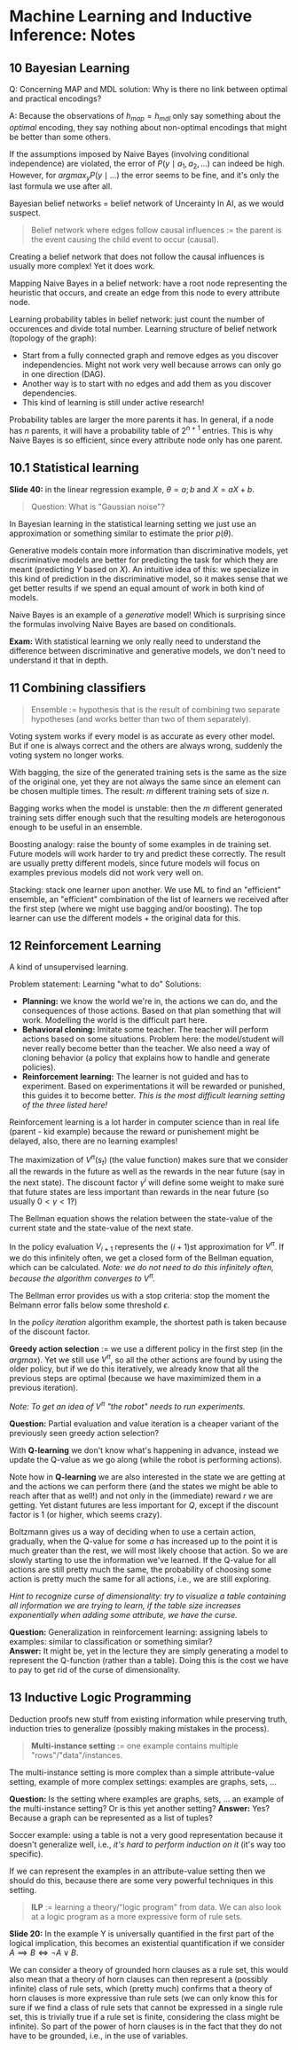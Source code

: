 Machine Learning and Inductive Inference: Notes
================

10 Bayesian Learning
---------------------

Q: Concerning MAP and MDL solution: Why is there no link between optimal and practical encodings?

A: Because the observations of $h_{map} = h_{mdl}$ only say something about the *optimal* encoding, they say nothing about non-optimal encodings that might be better than some others.

If the assumptions imposed by Naive Bayes (involving conditional independence) are violated, the error of $P(y \mid a_1, a_2, ...)$ can indeed be high. However, for $argmax_y P(y \mid ...)$ the error seems to be fine, and it's only the last formula we use after all.

Bayesian belief networks = belief network of Uncerainty In AI, as we would suspect.

> Belief network where edges follow causal influences := the parent is the event causing the child event to occur (causal).

Creating a belief network that does not follow the causal influences is usually more complex! Yet it does work.

Mapping Naive Bayes in a belief network: have a root node representing the heuristic that occurs, and create an edge from this node to every attribute node.

Learning probability tables in belief network: just count the number of occurences and divide total number.
Learning structure of belief network (topology of the graph):

- Start from a fully connected graph and remove edges as you discover independencies. Might not work very well because arrows can only go in one direction (DAG).
- Another way is to start with no edges and add them as you discover dependencies.
- This kind of learning is still under active research!

Probability tables are larger the more parents it has. In general, if a node has $n$ parents, it will have a probability table of $2^{n+1}$ entries. This is why Naive Bayes is so efficient, since every attribute node only has one parent.

10.1 Statistical learning
-----

**Slide 40:** in the linear regression example, $\theta = {a;b}$ and $X = aX + b$.

> Question: What is "Gaussian noise"?

In Bayesian learning in the statistical learning setting we just use an approximation or something similar to estimate the prior $p(\theta)$.

Generative models contain more information than discriminative models, yet discriminative models are better for predicting the task for which they are meant (predicting $Y$ based on $X$).
An intuitive idea of this: we specialize in this kind of prediction in the discriminative model, so it makes sense that we get better results if we spend an equal amount of work in both kind of models.

Naive Bayes is an example of a *generative* model! Which is surprising since the formulas involving Naive Bayes are based on conditionals.

**Exam:** With statistical learning we only really need to understand the difference between discriminative and generative models, we don't need to understand it that in depth.

11 Combining classifiers
--------

> Ensemble := hypothesis that is the result of combining two separate hypotheses (and works better than two of them separately).

Voting system works if every model is as accurate as every other model.
But if one is always correct and the others are always wrong, suddenly the voting system no longer works.

With bagging, the size of the generated training sets is the same as the size of the original one, yet they are not always the same since an element can be chosen multiple times.
The result: $m$ different training sets of size $n$.

Bagging works when the model is unstable: then the $m$ different generated training sets differ enough such that the resulting models are heterogonous enough to be useful in an ensemble.

Boosting analogy: raise the bounty of some examples in de training set. Future models will work harder to try and predict these correctly. The result are usually pretty different models, since future models will focus on examples previous models did not work very well on.

Stacking: stack one learner upon another. We use ML to find an "efficient" ensemble, an "efficient" combination of the list of learners we received after the first step (where we might use bagging and/or boosting). The top learner can use the different models + the original data for this.

12 Reinforcement Learning
--------

A kind of unsupervised learning.

Problem statement: Learning "what to do"
Solutions:

- **Planning:** we know the world we're in, the actions we can do, and the consequences of those actions. Based on that plan something that will work. Modelling the world is the difficult part here.
- **Behavioral cloning:** Imitate some teacher. The teacher will perform actions based on some situations. Problem here: the model/student will never really become better than the teacher. We also need a way of cloning behavior (a policy that explains how to handle and generate policies).
- **Reinforcement learning:** The learner is not guided and has to experiment. Based on experimentations it will be rewarded or punished, this guides it to become better. *This is the most difficult learning setting of the three listed here!*

Reinforcement learning is a lot harder in computer science than in real life (parent - kid example) because the reward or punishement might be delayed, also, there are no learning examples!

The maximization of $V^\pi(s_t)$ (the value function) makes sure that we consider all the rewards in the future as well as the rewards in the near future (say in the next state). The discount factor $\gamma^i$ will define some weight to make sure that future states are less important than rewards in the near future (so usually $0 < \gamma < 1$?)

The Bellman equation shows the relation between the state-value of the current state and the state-value of the next state.

In the policy evaluation $V_{i+1}$ represents the $(i + 1)$st approximation for $V^\pi$. If we do this infinitely often, we get a closed form of the Bellman equation, which can be calculated. *Note: we do not need to do this infinitely often, because the algorithm converges to $V^{\pi}$.*

The Bellman error provides us with a stop criteria: stop the moment the Belmann error falls below some threshold $\epsilon$.

In the *policy iteration* algorithm example, the shortest path is taken because of the discount factor.

**Greedy action selection** := we use a different policy in the first step (in the $argmax$). Yet we still use $V^\pi$, so all the other actions are found by using the older policy, but if we do this iteratively, we already know that all the previous steps are optimal (because we have maximimized them in a previous iteration).

*Note: To get an idea of $V^\pi$ "the robot" needs to run experiments.*

**Question:** Partial evaluation and value iteration is a cheaper variant of the previously seen greedy action selection?

With **Q-learning** we don't know what's happening in advance, instead we update the Q-value as we go along (while the robot is performing actions).

Note how in **Q-learning** we are also interested in the state we are getting at and the actions we can perform there (and the states we might be able to reach after that as well!) and not only in the (immediate) reward $r$ we are getting. Yet distant futures are less important for $Q$, except if the discount factor is 1 (or higher, which seems crazy).

Boltzmann gives us a way of deciding when to use a certain action, gradually, when the Q-value for some $a$ has increased up to the point it is much greater than the rest, we will most likely choose that action. So we are slowly starting to use the information we've learned. If the Q-value for all actions are still pretty much the same, the probability of choosing some action is pretty much the same for all actions, i.e., we are still exploring.

*Hint to recognize curse of dimensionality: try to visualize a table containing all information we are trying to learn, if the table size increases exponentially when adding some attribute, we have the curse.*

**Question:** Generalization in reinforcement learning: assigning labels to examples: similar to classification or something similar?  
**Answer:** It might be, yet in the lecture they are simply generating a model to represent the Q-function (rather than a table). Doing this is the cost we have to pay to get rid of the curse of dimensionality.

13 Inductive Logic Programming
-----

Deduction proofs new stuff from existing information while preserving truth, induction tries to generalize (possibly making mistakes in the process).

> **Multi-instance setting** := one example contains multiple "rows"/"data"/instances.

The multi-instance setting is more complex than a simple attribute-value setting, example of more complex settings: examples are graphs, sets, ...

**Question:** Is the setting where examples are graphs, sets, ... an example of the multi-instance setting? Or is this yet another setting?
**Answer:** Yes? Because a graph can be represented as a list of tuples?

Soccer example: using a table is not a very good representation because it doesn't generalize well, i.e., *it's hard to perform induction on it* (it's way too specific).

If we can represent the examples in an attribute-value setting then we should do this, because there are some very powerful techniques in this setting.

> **ILP** := learning a theory/"logic program" from data. We can also look at a logic program as a more expressive form of rule sets.

**Slide 20:** In the example Y is universally quantified in the first part of the logical implication, this becomes an existential quantification if we consider $A \implies B \iff \neg A \lor B$.

We can consider a theory of grounded horn clauses as a rule set, this would also mean that a theory of horn clauses can then represent a (possibly infinite) class of rule sets, which (pretty much) confirms that a theory of horn clauses is more expressive than rule sets (we can only know this for sure if we find a class of rule sets that cannot be expressed in a single rule set, this is trivially true if a rule set is finite, considering the class might be infinite). So part of the power of horn clauses is in the fact that they do not have to be grounded, i.e., in the use of variables.

